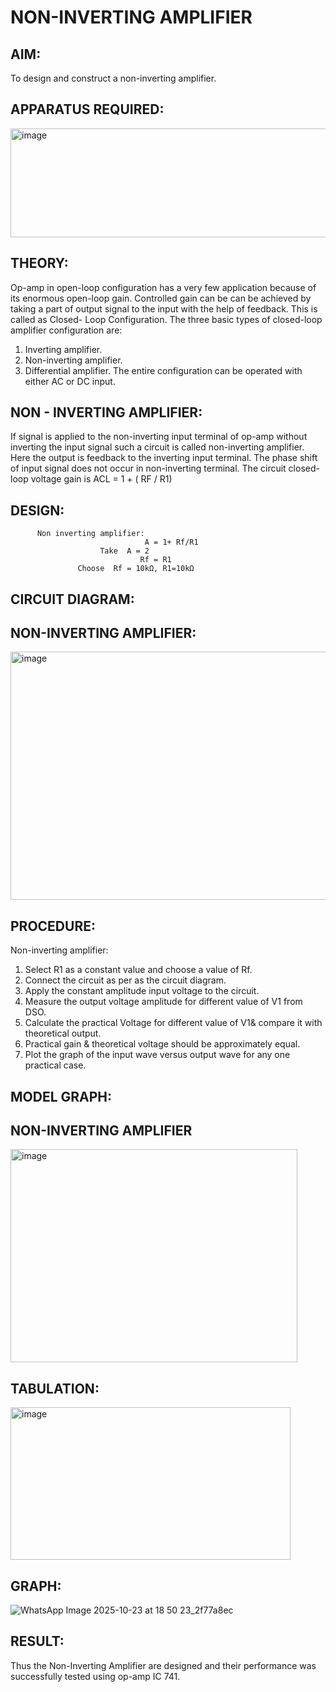 # NON-INVERTING AMPLIFIER
## AIM:
To design and construct a non-inverting amplifier.

## APPARATUS REQUIRED:
<img width="660" height="174" alt="image" src="https://github.com/user-attachments/assets/2e196926-78c2-482d-8756-f1c1c51cc013" />

## THEORY:
Op-amp in open-loop configuration has a very few application because of its enormous open-loop gain. Controlled gain can be can be achieved by taking a part of output signal to the input with the help of feedback. This is called as Closed- Loop Configuration. The three basic types of closed-loop amplifier configuration are: 
1. Inverting amplifier.
2. Non-inverting amplifier.
3. Differential amplifier.
The entire configuration can be operated with either AC or DC input.

## NON - INVERTING AMPLIFIER:
If signal is applied to the non-inverting input terminal of op-amp without inverting the input signal such a circuit is called non-inverting amplifier. Here the output is feedback to the inverting input terminal. The phase shift of input signal does not occur in non-inverting terminal.
The circuit closed-loop voltage gain is ACL = 1 + ( RF / R1)  

## DESIGN:
          Non inverting amplifier:
                                  A = 1+ Rf/R1   
                        Take  A = 2
                                 Rf = R1
                   Choose  Rf = 10kΩ, R1=10kΩ 
      
## CIRCUIT DIAGRAM:
## NON-INVERTING AMPLIFIER:
<img width="705" height="397" alt="image" src="https://github.com/user-attachments/assets/7bd1fd74-9b03-4fe8-acab-1b44923f0a48" />

## PROCEDURE:
Non-inverting amplifier:
1. Select R1 as a constant value and choose a value of Rf. 
2. Connect the circuit as per as the circuit diagram. 
3. Apply the constant amplitude input voltage to the circuit. 
4. Measure the output voltage amplitude for different value of V1 from DSO. 
5. Calculate the practical Voltage for different value of V1& compare it with theoretical output. 
6. Practical gain & theoretical voltage should be approximately equal. 
7. Plot the graph of the input wave versus output wave for any one practical case. 

## MODEL GRAPH:
## NON-INVERTING AMPLIFIER 
<img width="459" height="341" alt="image" src="https://github.com/user-attachments/assets/d7c90647-e012-4cef-978c-6ab6e9509d90" />

## TABULATION:
<img width="448" height="244" alt="image" src="https://github.com/user-attachments/assets/2e3e982e-711e-41d1-92c2-e02739197183" />


## GRAPH:
![WhatsApp Image 2025-10-23 at 18 50 23_2f77a8ec](https://github.com/user-attachments/assets/d00e1553-18f4-4285-a55e-0abf2452be14)



## RESULT:
Thus the  Non-Inverting Amplifier are designed and their 
performance was successfully tested using op-amp IC 741. 
